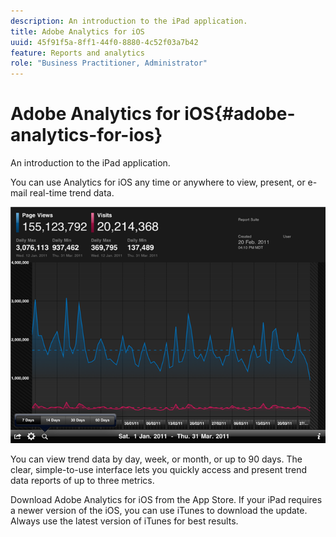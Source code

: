 ```yaml
---
description: An introduction to the iPad application.
title: Adobe Analytics for iOS
uuid: 45f91f5a-8ff1-44f0-8880-4c52f03a7b42
feature: Reports and analytics
role: "Business Practitioner, Administrator"
---
```


# Adobe Analytics for iOS{#adobe-analytics-for-ios}

An introduction to the iPad application.

You can use Analytics for iOS any time or anywhere to view, present, or e-mail real-time trend data.

![](assets/ipad.png)

You can view trend data by day, week, or month, or up to 90 days. The clear, simple-to-use interface lets you quickly access and present trend data reports of up to three metrics.

Download Adobe Analytics for iOS from the App Store. If your iPad requires a newer version of the iOS, you can use iTunes to download the update. Always use the latest version of iTunes for best results.
